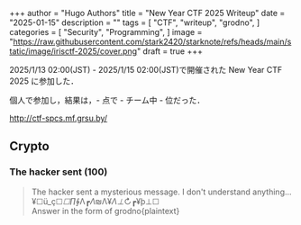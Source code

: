 +++
author = "Hugo Authors"
title = "New Year CTF 2025 Writeup"
date = "2025-01-15"
description = ""
tags = [
    "CTF",
    "writeup",
    "grodno",
]
categories = [
    "Security",
    "Programming",
]
image = "https://raw.githubusercontent.com/stark2420/starknote/refs/heads/main/static/image/irisctf-2025/cover.png"
draft = true
+++

2025/1/13 02:00(JST) - 2025/1/15 02:00(JST)で開催された New Year CTF 2025 に参加した．

<!--more-->
個人で参加し，結果は，- 点で - チーム中 - 位だった．

http://ctf-spcs.mf.grsu.by/

## Crypto
### The hacker sent (100)
> The hacker sent a mysterious message. I don't understand anything...  
¥☐ü_ç☐_☐∏_∲Λ┏_Λ_₪Λ¥_Λ⊥_↻┏¥þ⊥☐  
Answer in the form of grodno{plaintext}




